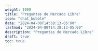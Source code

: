 ```yaml
---
weight: 1000
title: "Preguntas de Mercado Libre"
icon: "chat_bubble"
date: "2024-04-08T14:38:13-05:00"
lastmod: "2024-04-08T14:38:13-05:00"
description: "Preguntas de Mercado Libre"
draft: true
toc: true
---
```


